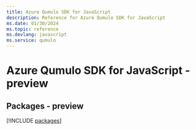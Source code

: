```yaml
---
title: Azure Qumulo SDK for JavaScript
description: Reference for Azure Qumulo SDK for JavaScript
ms.date: 01/30/2024
ms.topic: reference
ms.devlang: javascript
ms.service: qumulo
---
```

# Azure Qumulo SDK for JavaScript - preview
## Packages - preview
[!INCLUDE [packages](qumulo-index.md)]
